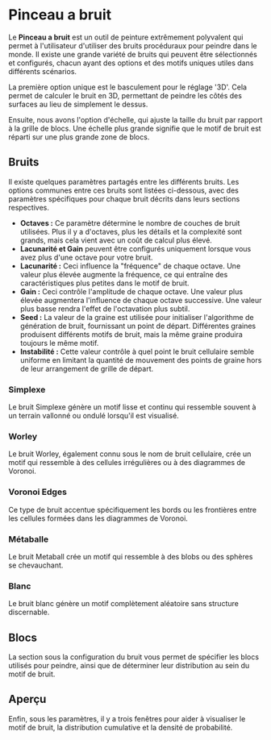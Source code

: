 # Pinceau a bruit

Le **Pinceau a bruit** est un outil de peinture extrêmement polyvalent qui permet à l'utilisateur d'utiliser des bruits procéduraux pour peindre dans le monde. Il existe une grande variété de bruits qui peuvent être sélectionnés et configurés, chacun ayant des options et des motifs uniques utiles dans différents scénarios.

La première option unique est le basculement pour le réglage '3D'. Cela permet de calculer le bruit en 3D, permettant de peindre les côtés des surfaces au lieu de simplement le dessus.

Ensuite, nous avons l'option d'échelle, qui ajuste la taille du bruit par rapport à la grille de blocs. Une échelle plus grande signifie que le motif de bruit est réparti sur une plus grande zone de blocs.

## Bruits

Il existe quelques paramètres partagés entre les différents bruits. Les options communes entre ces bruits sont listées ci-dessous, avec des paramètres spécifiques pour chaque bruit décrits dans leurs sections respectives.

- **Octaves :** Ce paramètre détermine le nombre de couches de bruit utilisées. Plus il y a d'octaves, plus les détails et la complexité sont grands, mais cela vient avec un coût de calcul plus élevé.
- **Lacunarité et Gain** peuvent être configurés uniquement lorsque vous avez plus d'une octave pour votre bruit.
- **Lacunarité :** Ceci influence la "fréquence" de chaque octave. Une valeur plus élevée augmente la fréquence, ce qui entraîne des caractéristiques plus petites dans le motif de bruit.
- **Gain :** Ceci contrôle l'amplitude de chaque octave. Une valeur plus élevée augmentera l'influence de chaque octave successive. Une valeur plus basse rendra l'effet de l'octavation plus subtil.
- **Seed :** La valeur de la graine est utilisée pour initialiser l'algorithme de génération de bruit, fournissant un point de départ. Différentes graines produisent différents motifs de bruit, mais la même graine produira toujours le même motif.
- **Instabilité :** Cette valeur contrôle à quel point le bruit cellulaire semble uniforme en limitant la quantité de mouvement des points de graine hors de leur arrangement de grille de départ.

### Simplexe
    
Le bruit Simplexe génère un motif lisse et continu qui ressemble souvent à un terrain vallonné ou ondulé lorsqu'il est visualisé.

### Worley

Le bruit Worley, également connu sous le nom de bruit cellulaire, crée un motif qui ressemble à des cellules irrégulières ou à des diagrammes de Voronoi.

### Voronoi Edges

Ce type de bruit accentue spécifiquement les bords ou les frontières entre les cellules formées dans les diagrammes de Voronoi.

### Métaballe

Le bruit Metaball crée un motif qui ressemble à des blobs ou des sphères se chevauchant.

### Blanc

Le bruit blanc génère un motif complètement aléatoire sans structure discernable.

## Blocs

La section sous la configuration du bruit vous permet de spécifier les blocs utilisés pour peindre, ainsi que de déterminer leur distribution au sein du motif de bruit.

## Aperçu

Enfin, sous les paramètres, il y a trois fenêtres pour aider à visualiser le motif de bruit, la distribution cumulative et la densité de probabilité.
